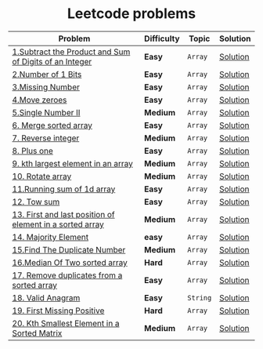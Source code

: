 <div align = "center">

# Leetcode problems

| Problem                                                                                                                                           | Difficulty | Topic   | Solution                                                                                 |
| ------------------------------------------------------------------------------------------------------------------------------------------------- | ---------- | ------- | ---------------------------------------------------------------------------------------- |
| [1.Subtract the Product and Sum of Digits of an Integer](https://leetcode.com/problems/subtract-the-product-and-sum-of-digits-of-an-integer) | **Easy**   | `Array` | [Solution](../LeetCode/Arrays/001.Subtract_the_Product_and_Sum_of_Digits_of_an_Integer.cpp) |
| [2.Number of 1 Bits](https://leetcode.com/problems/number-of-1-bits/description/) | **Easy**   | `Array` | [Solution](../LeetCode/Arrays/002.Number_of_1Bits.cpp) |
| [3.Missing Number](https://leetcode.com/problems/missing-number/description/) | **Easy**   | `Array` | [Solution](../LeetCode/Arrays/003.Missing_Number.cpp) |
| [4.Move zeroes](https://leetcode.com/problems/move-zeroes/description/) | **Easy**   | `Array` | [Solution](../LeetCode/Arrays/004._Move_Zeroes.cpp) |
| [5.Single Number II](https://leetcode.com/problems/single-number-ii/description/) | **Medium**   | `Array` | [Solution](../LeetCode/Arrays/005.Single_Number_II.cpp) |
| [6. Merge sorted array](https://leetcode.com/problems/merge-sorted-array/description/) | **Easy**   | `Array` | [Solution](../LeetCode/Arrays/006.Merge_Sorted_Array.cpp) |
| [7. Reverse integer](https://leetcode.com/problems/reverse-integer/description/) | **Medium**   | `Array` | [Solution](../LeetCode/Arrays/007.Reverse_Integer.cpp) |
| [8. Plus one](https://leetcode.com/problems/plus-one/description/) | **Easy**   | `Array` | [Solution](../LeetCode/Arrays/008%2CPlus_one.cpp) |
| [9. kth largest element in an array](https://leetcode.com/problems/kth-largest-element-in-an-array/description/) | **Medium**   | `Array` | [Solution](../LeetCode/Arrays/009.kth_largest_element_in_an_array.cpp) |
| [10. Rotate array](https://leetcode.com/problems/rotate-array/description/) | **Medium**   | `Array` | [Solution](../LeetCode/Arrays/010.Rotate_array.cpp) |
| [11.Running sum of 1d array](https://leetcode.com/problems/running-sum-of-1d-array/description/) | **Easy**   | `Array` | [Solution](../LeetCode/Arrays/011.Running_Sum_of_1d_Array.cpp) |
| [12. Tow sum](https://leetcode.com/problems/two-sum/description/) | **Easy**   | `Array` | [Solution](../LeetCode/Arrays/012.Two_Sum.cpp) |
| [13. First and last position of element in a sorted array](https://leetcode.com/problems/find-first-and-last-position-of-element-in-sorted-array/description/) | **Medium**   | `Array` | [Solution](../LeetCode/Arrays/013.Find_First_and_Last_Position_of_Element_in_Sorted_Array.cpp) |
| [14. Majority Element](https://leetcode.com/problems/majority-element/description/) | **easy**   | `Array` | [Solution](../LeetCode/Arrays/014.Majority_element.cpp) |
| [15.Find The Duplicate Number](https://leetcode.com/problems/find-the-duplicate-number/description/) | **Medium**   | `Array` | [Solution](../LeetCode/Arrays/015.Find_the_Duplicate_Number.cpp) |
| [16.Median Of Two sorted array ](https://leetcode.com/problems/median-of-two-sorted-arrays/description/) | **Hard**   | `Array` | [Solution](../LeetCode/Arrays/016.Median_of_Two_Sorted_Arrays.cpp) |
| [17. Remove duplicates from a sorted array ](https://leetcode.com/problems/remove-duplicates-from-sorted-array/description/) | **Easy**   | `Array` | [Solution](../LeetCode/Arrays/017.Remove_Duplicates_from%20_Array.cpp) |
| [18. Valid Anagram ](https://leetcode.com/problems/valid-anagram/description/) | **Easy**   | `String` | [Solution](../LeetCode/Arrays/018.Valid_Anagram.cpp) |
| [19. First Missing Positive ](https://leetcode.com/problems/first-missing-positive/description/) | **Hard**   | `Array` | [Solution](../LeetCode/Arrays/019.First_Missing_positive.cpp) |
| [20. Kth Smallest Element in a Sorted Matrix ](https://leetcode.com/problems/kth-smallest-element-in-a-sorted-matrix/description/) | **Medium**   | `Array` | [Solution](../LeetCode/Arrays/020.Kth_Smallest_Element_in_a_Sorted_Matrix.cpp) |


</div>
